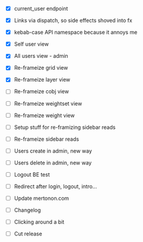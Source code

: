 - [x] current\_user endpoint
- [x] Links via dispatch, so side effects shoved into fx
- [x] kebab-case API namespace because it annoys me

- [x] Self user view
- [x] All users view - admin
- [x] Re-frameize grid view
- [x] Re-frameize layer view
- [ ] Re-frameize cobj view
- [ ] Re-frameize weightset view
- [ ] Re-frameize weight view

- [ ] Setup stuff for re-framizing sidebar reads
- [ ] Re-frameize sidebar reads

- [ ] Users create in admin, new way
- [ ] Users delete in admin, new way
- [ ] Logout BE test
- [ ] Redirect after login, logout, intro...
- [ ] Update mertonon.com

- [ ] Changelog
- [ ] Clicking around a bit
- [ ] Cut release
